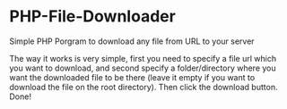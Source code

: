 # PHP-File-Downloader
 Simple PHP Porgram to download any file from URL to your server

The way it works is very simple, first you need to specify a file url which you want to download, and second specify a folder/directory where you want the downloaded file to be there (leave it empty if you want to download the file on the root directory). Then click the download button. Done!
